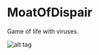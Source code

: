 MoatOfDispair
=============

Game of life with viruses.

![alt tag](https://raw.github.com/Henguin1001/MoatOfDispair/master/gameoflife.png)

